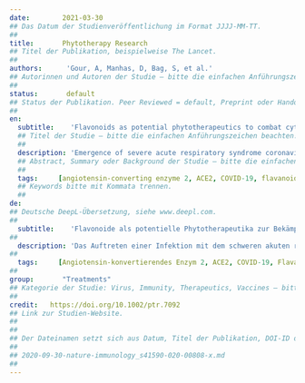 ```yaml
---
date:        2021-03-30
## Das Datum der Studienveröffentlichung im Format JJJJ-MM-TT.
##
title:       Phytotherapy Research
## Titel der Publikation, beispielweise The Lancet.
##
authors:      'Gour, A, Manhas, D, Bag, S, et al.'
## Autorinnen und Autoren der Studie – bitte die einfachen Anführungszeichen beachten!
##
status:       default
## Status der Publikation. Peer Reviewed = default, Preprint oder Handout (Thesenpapier)
##
en:
  subtitle:    'Flavonoids as potential phytotherapeutics to combat cytokine storm in SARS-CoV-2'
  ## Titel der Studie – bitte die einfachen Anführungszeichen beachten!
  ##
  description: 'Emergence of severe acute respiratory syndrome coronavirus-2 (SARS-CoV-2) infection, COVID-19, has become the global panic since December 2019, which urges the global healthcare professionals to identify novel therapeutics to counteract this pandemic. So far, there is no approved treatment available to control this public health issue; however, a few antiviral agents and repurposed drugs support the patients under medical supervision by compromising their adverse effects, especially in emergency conditions. Only a few vaccines have been approved to date. In this context, several plant natural products-based research studies are evidenced to play a crucial role in immunomodulation that can prevent the chances of infection as well as combat the cytokine release storm (CRS) generated during COVID-19 infection. In this present review, we have focused on flavonoids, especially epicatechin, epigallocatechin gallate, hesperidin, naringenin, quercetin, rutin, luteolin, baicalin, diosmin, genistein, biochanin A, and silymarin, which can counteract the virus-mediated elevated levels of inflammatory cytokines leading to multiple organ failure. In addition, a comprehensive discussion on available in silico, in vitro, and in vivo findings with critical analysis has also been evaluated, which might pave the way for further development of phytotherapeutics to identify the potential lead candidatetoward effective and safe management of the SARS-CoV-2 disease.'
  ## Abstract, Summary oder Background der Studie – bitte die einfachen Anführungszeichen b
  ##
  tags:     [angiotensin-converting enzyme 2, ACE2, COVID-19, flavanoids, epicatechin, epigallocatechin gallate, hesperidin, naringenin, quercetin, rutin, luteolin, baicalin, diosmin, genistein, biochanin A, silymarin]
  ## Keywords bitte mit Kommata trennen.
  ##
de: 
## Deutsche DeepL-Übersetzung, siehe www.deepl.com.
##
  subtitle:    'Flavonoide als potentielle Phytotherapeutika zur Bekämpfung des Zytokinsturms bei SARS-CoV-2'
##
  description: 'Das Auftreten einer Infektion mit dem schweren akuten respiratorischen Syndrom Coronavirus-2 (SARS-CoV-2), COVID-19, hat sich seit Dezember 2019 zu einer globalen Panik entwickelt, die die Fachleute im Gesundheitswesen weltweit dazu drängt, neue Therapeutika zur Bekämpfung dieser Pandemie zu finden. Bislang gibt es keine zugelassene Behandlung, um dieses Problem der öffentlichen Gesundheit in den Griff zu bekommen; einige antivirale Wirkstoffe und neu entwickelte Medikamente unterstützen jedoch die Patienten unter ärztlicher Aufsicht, indem sie ihre unerwünschten Wirkungen, insbesondere unter Notfallbedingungen, abschwächen. Bislang sind nur wenige Impfstoffe zugelassen worden. In diesem Zusammenhang haben mehrere Forschungsstudien auf der Basis von pflanzlichen Naturstoffen gezeigt, dass sie eine entscheidende Rolle bei der Immunmodulation spielen, die das Risiko einer Infektion verhindern und den bei einer COVID-19-Infektion entstehenden Zytokinsturm (CRS) bekämpfen kann. In dieser Übersichtsarbeit haben wir uns auf Flavonoide konzentriert, insbesondere auf Epicatechin, Epigallocatechingallat, Hesperidin, Naringenin, Quercetin, Rutin, Luteolin, Baicalin, Diosmin, Genistein, Biochanin A und Silymarin, die den virusbedingten erhöhten Spiegeln von Entzündungszytokinen entgegenwirken können, die zum Versagen mehrerer Organe führen. Darüber hinaus wurde eine umfassende Diskussion der verfügbaren In-silico-, In-vitro- und In-vivo-Ergebnisse mit einer kritischen Analyse ausgewertet, die den Weg für die weitere Entwicklung von Phytotherapeutika ebnen könnte, um potenzielle Leitkandidaten für eine wirksame und sichere Behandlung der SARS-CoV-2-Erkrankung zu identifizieren.'
##
  tags:     [Angiotensin-konvertierendes Enzym 2, ACE2, COVID-19, Flavanoide, Epicatechin, Epigallocatechingallat, Hesperidin, Naringenin, Quercetin, Rutin, Luteolin, Baicalin, Diosmin, Genistein, Biochanin A, Silymarin]
##
group:       "Treatments"
## Kategorie der Studie: Virus, Immunity, Therapeutics, Vaccines – bitte die Anführungszeichen beachten!
##
credit:   https://doi.org/10.1002/ptr.7092
## Link zur Studien-Website.
##
##
## Der Dateinamen setzt sich aus Datum, Titel der Publikation, DOI-ID der Studie (nach dem letzten Slash) und der Dateiendung zusammen. Bitte den Unterstrich vor der DOI-ID beachten!
##
## 2020-09-30-nature-immunology_s41590-020-00808-x.md
##
---
```

<object data="{{ page.link }}" style='height:calc(100vh - 400px); width: 100%' type='application/pdf'></object>